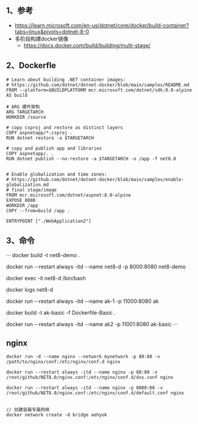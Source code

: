 
## 1、参考
- https://learn.microsoft.com/en-us/dotnet/core/docker/build-container?tabs=linux&pivots=dotnet-8-0
- 多阶段构建docker镜像
  - https://docs.docker.com/build/building/multi-stage/ 
## 2、Dockerfle

```
# Learn about building .NET container images:
# https://github.com/dotnet/dotnet-docker/blob/main/samples/README.md
FROM --platform=$BUILDPLATFORM mcr.microsoft.com/dotnet/sdk:8.0-alpine AS build

# ARG 硬件架构
ARG TARGETARCH
WORKDIR /source

# copy csproj and restore as distinct layers
COPY aspnetapp/*.csproj .
RUN dotnet restore -a $TARGETARCH

# copy and publish app and libraries
COPY aspnetapp/. .
RUN dotnet publish --no-restore -a $TARGETARCH -o /app -f net8.0


# Enable globalization and time zones:
# https://github.com/dotnet/dotnet-docker/blob/main/samples/enable-globalization.md
# final stage/image
FROM mcr.microsoft.com/dotnet/aspnet:8.0-alpine
EXPOSE 8080
WORKDIR /app
COPY --from=build /app .

ENTRYPOINT ["./WebApplication2"]
```


## 3、命令
···
docker build -t net8-demo .

docker run --restart always -itd --name net8-d -p 8000:8080 net8-demo

docker exec -it net8-d /bin/bash

docker logs net8-d


docker run --restart always -itd --name ak-1 -p 11000:8080 ak



docker build -t ak-basic -f Dockerfile-Basic .

docker run --restart always -itd --name ak2 -p 11001:8080 ak-basic
···

## nginx
```
docker run -d --name nginx --network mynetwork -p 80:80 -v /path/to/nginx/conf:/etc/nginx/conf.d nginx

docker run --restart always -itd --name nginx -p 80:80 -v /root/github/NET8.0/nginx.conf:/etc/nginx/conf.d/dvs.conf nginx

docker run --restart always -itd --name nginx -p 8080:80 -v /root/github/NET8.0/nginx.conf:/etc/nginx/conf.d/default.conf nginx


// 创建容器专属网络
docker network create -d bridge aehyok
```
